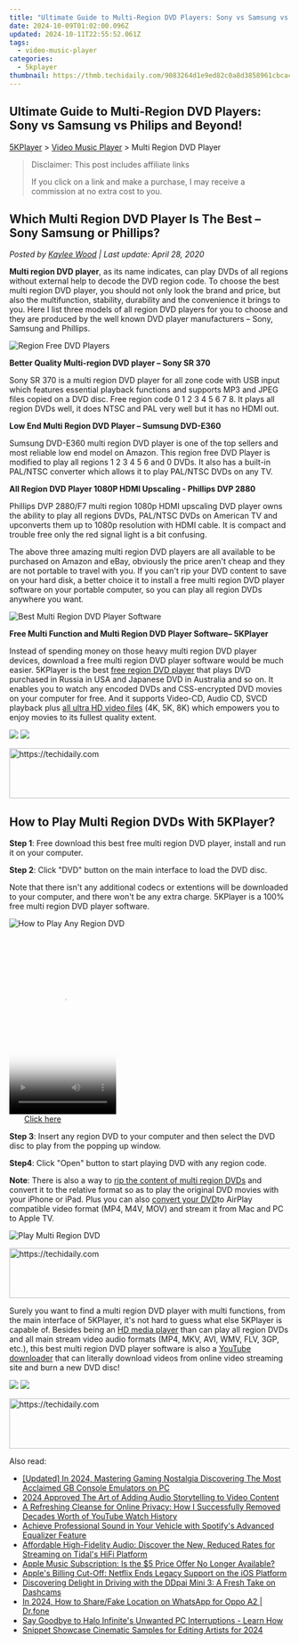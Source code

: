 ```yaml
---
title: "Ultimate Guide to Multi-Region DVD Players: Sony vs Samsung vs Philips and Beyond!"
date: 2024-10-09T01:02:00.096Z
updated: 2024-10-11T22:55:52.061Z
tags:
  - video-music-player
categories:
  - 5kplayer
thumbnail: https://thmb.techidaily.com/9083264d1e9ed82c0a8d3858961cbcacf8dd6e0e896428761bc70aaa3b066e45.jpg
---
```


## Ultimate Guide to Multi-Region DVD Players: Sony vs Samsung vs Philips and Beyond!

[5KPlayer](https://tools.techidaily.com/5kplayer/products/) \> [Video Music Player](https://tools.techidaily.com/5kplayer/video-music-player/) \> Multi Region DVD Player

>  Disclaimer: This post includes affiliate links
>
>  If you click on a link and make a purchase, I may receive a commission at no extra cost to you.
>

## Which Multi Region DVD Player Is The Best – Sony Samsung or Phillips?

 _Posted by [Kaylee Wood](https://www.quora.com/profile/Amanda-Hu-21) | Last update: April 28, 2020_

**Multi region DVD player**, as its name indicates, can play DVDs of all regions without external help to decode the DVD region code. To choose the best multi region DVD player, you should not only look the brand and price, but also the multifunction, stability, durability and the convenience it brings to you. Here I list three models of all region DVD players for you to choose and they are produced by the well known DVD player manufacturers – Sony, Samsung and Phillips.

![Region Free DVD Players](https://www.5kplayer.com/video-music-player/img/multi-region-dvd-player-0603.jpg) 

**Better Quality Multi-region DVD player – Sony SR 370**

Sony SR 370 is a multi region DVD player for all zone code with USB input which features essential playback functions and supports MP3 and JPEG files copied on a DVD disc. Free region code 0 1 2 3 4 5 6 7 8\. It plays all region DVDs well, it does NTSC and PAL very well but it has no HDMI out.

**Low End Multi Region DVD Player – Sumsung DVD-E360**

Sumsung DVD-E360 multi region DVD player is one of the top sellers and most reliable low end model on Amazon. This region free DVD Player is modified to play all regions 1 2 3 4 5 6 and 0 DVDs. It also has a built-in PAL/NTSC converter which allows it to play PAL/NTSC DVDs on any TV. 

**All Region DVD Player 1080P HDMI Upscaling - Phillips DVP 2880**

Phillips DVP 2880/F7 multi region 1080p HDMI upscaling DVD player owns the ability to play all regions DVDs, PAL/NTSC DVDs on American TV and upconverts them up to 1080p resolution with HDMI cable. It is compact and trouble free only the red signal light is a bit confusing. 

The above three amazing multi region DVD players are all available to be purchased on Amazon and eBay, obviously the price aren't cheap and they are not portable to travel with you. If you can't rip your DVD content to save on your hard disk, a better choice it to install a free multi region DVD player software on your portable computer, so you can play all region DVDs anywhere you want. 

![Best Multi Region DVD Player Software](https://www.5kplayer.com/video-music-player/img/5kp-popcorn-media-player-zjy-03.jpg) 

**Free Multi Function and Multi Region DVD Player Software– 5KPlayer**

Instead of spending money on those heavy multi region DVD player devices, download a free multi region DVD player software would be much easier. 5KPlayer is the best [free region DVD player](https://tools.techidaily.com/5kplayer/video-music-player/) that plays DVD purchased in Russia in USA and Japanese DVD in Australia and so on. It enables you to watch any encoded DVDs and CSS-encrypted DVD movies on your computer for free. And it supports Video-CD, Audio CD, SVCD playback plus [all ultra HD video files](https://tools.techidaily.com/5kplayer/video-music-player/) (4K, 5K, 8K) which empowers you to enjoy movies to its fullest quality extent. 

[![](https://www.5kplayer.com/video-music-player/../button/freedownwhitewin.png)](https://tools.techidaily.com/5kplayer/products/) [![](https://www.5kplayer.com/video-music-player/../button/freedownbackmac.png)](https://tools.techidaily.com/5kplayer/products/) 

<!-- affiliate ads begin -->
<a href="https://aidotcom.pxf.io/c/5597632/2134503/19576" target="_top" id="2134503">
  <img src="//a.impactradius-go.com/display-ad/19576-2134503" border="0" alt="https://techidaily.com" width="728" height="90"/>
</a>
<img height="0" width="0" src="https://aidotcom.pxf.io/i/5597632/2134503/19576" style="position:absolute;visibility:hidden;" border="0" />
<!-- affiliate ads end -->

## How to Play Multi Region DVDs With 5KPlayer?

**Step 1**: Free download this best free multi region DVD player, install and run it on your computer.

**Step 2**: Click "DVD" button on the main interface to load the DVD disc. 

Note that there isn't any additional codecs or extentions will be downloaded to your computer, and there won't be any extra charge. 5KPlayer is a 100% free multi region DVD player software.

![How to Play Any Region DVD](https://www.5kplayer.com/video-music-player/img/xrq-5kp-12005.png) 

<!-- affiliate ads begin -->
<span id="1702748">
					<video width="192" height="320" style="cursor:pointer"
           poster="//a.impactradius-go.com/display-clicktoplayimage/1702748.png"
           onclick="if(!this.playClicked){this.play();this.setAttribute('controls',true);this.playClicked=true;}">
	   <source src="//a.impactradius-go.com/display-ad/18544-1702748">
	   <img src="//a.impactradius-go.com/display-clicktoplayimage/1702748.png" style="border: none; height: 100%; width: 100%; object-fit: contain">
	</video>
	<div style="width:120px;text-align:center"><a href="javascript:window.open(decodeURIComponent('https%3A%2F%2Ftwopages.pxf.io%2Fc%2F5597632%2F1702748%2F18544'), '_blank');void(0);">Click here</a></div>
</span>
<img height="0" width="0" src="https://imp.pxf.io/i/5597632/1702748/18544" style="position:absolute;visibility:hidden;" border="0" />
<!-- affiliate ads end -->

**Step 3**: Insert any region DVD to your computer and then select the DVD disc to play from the popping up window.

**Step4**: Click "Open" button to start playing DVD with any region code.

**Note**: There is also a way to [rip the content of multi region DVDs](https://tools.techidaily.com/5kplayer/products/) and convert it to the relative format so as to play the original DVD movies with your iPhone or iPad. Plus you can also [convert your DVD](https://tools.techidaily.com/5kplayer/products/)to AirPlay compatible video format (MP4, M4V, MOV) and stream it from Mac and PC to Apple TV. 

![Play Multi Region DVD](https://www.5kplayer.com/video-music-player/img/xrq-5kp-12006.png) 

<!-- affiliate ads begin -->
<a href="https://appsumo.8odi.net/c/5597632/2044583/7443" target="_top" id="2044583">
  <img src="//a.impactradius-go.com/display-ad/7443-2044583" border="0" alt="https://techidaily.com" width="728" height="90"/>
</a>
<img height="0" width="0" src="https://appsumo.8odi.net/i/5597632/2044583/7443" style="position:absolute;visibility:hidden;" border="0" />
<!-- affiliate ads end -->

Surely you want to find a multi region DVD player with multi functions, from the main interface of 5KPlayer, it's not hard to guess what else 5KPlayer is capable of. Besides being an [HD media player](https://tools.techidaily.com/5kplayer/video-music-player/) than can play all region DVDs and all main stream video audio formats (MP4, MKV, AVI, WMV, FLV, 3GP, etc.), this best multi region DVD player software is also a [YouTube downloader](https://tools.techidaily.com/5kplayer/youtube-download/) that can literally download videos from online video streaming site and burn a new DVD disc! 

[![](https://www.5kplayer.com/video-music-player/../button/freedownwhitewin.png)](https://tools.techidaily.com/5kplayer/products/) [![](https://www.5kplayer.com/video-music-player/../button/freedownbackmac.png)](https://tools.techidaily.com/5kplayer/products/)

<!-- affiliate ads begin -->
<a href="https://aligracehair.sjv.io/c/5597632/1959712/19272" target="_top" id="1959712">
  <img src="//a.impactradius-go.com/display-ad/19272-1959712" border="0" alt="https://techidaily.com" width="728" height="90"/>
</a>
<img height="0" width="0" src="https://aligracehair.sjv.io/i/5597632/1959712/19272" style="position:absolute;visibility:hidden;" border="0" />
<!-- affiliate ads end -->

<ins class="adsbygoogle"
     style="display:block"
     data-ad-format="autorelaxed"
     data-ad-client="ca-pub-7571918770474297"
     data-ad-slot="1223367746"></ins>

<ins class="adsbygoogle"
     style="display:block"
     data-ad-client="ca-pub-7571918770474297"
     data-ad-slot="8358498916"
     data-ad-format="auto"
     data-full-width-responsive="true"></ins>

<span class="atpl-alsoreadstyle">Also read:</span>
<div><ul>
<li><a href="https://desktop-recording.techidaily.com/updated-in-2024-mastering-gaming-nostalgia-discovering-the-most-acclaimed-gb-console-emulators-on-pc/"><u>[Updated] In 2024, Mastering Gaming Nostalgia Discovering The Most Acclaimed GB Console Emulators on PC</u></a></li>
<li><a href="https://article-tips.techidaily.com/2024-approved-the-art-of-adding-audio-storytelling-to-video-content/"><u>2024 Approved The Art of Adding Audio Storytelling to Video Content</u></a></li>
<li><a href="https://media-tips.techidaily.com/a-refreshing-cleanse-for-online-privacy-how-i-successfully-removed-decades-worth-of-youtube-watch-history/"><u>A Refreshing Cleanse for Online Privacy: How I Successfully Removed Decades Worth of YouTube Watch History</u></a></li>
<li><a href="https://media-tips.techidaily.com/achieve-professional-sound-in-your-vehicle-with-spotifys-advanced-equalizer-feature/"><u>Achieve Professional Sound in Your Vehicle with Spotify's Advanced Equalizer Feature</u></a></li>
<li><a href="https://media-tips.techidaily.com/affordable-high-fidelity-audio-discover-the-new-reduced-rates-for-streaming-on-tidals-hifi-platform/"><u>Affordable High-Fidelity Audio: Discover the New, Reduced Rates for Streaming on Tidal's HiFi Platform</u></a></li>
<li><a href="https://media-tips.techidaily.com/apple-music-subscription-is-the-5-price-offer-no-longer-available/"><u>Apple Music Subscription: Is the $5 Price Offer No Longer Available?</u></a></li>
<li><a href="https://media-tips.techidaily.com/apples-billing-cut-off-netflix-ends-legacy-support-on-the-ios-platform/"><u>Apple's Billing Cut-Off: Netflix Ends Legacy Support on the iOS Platform</u></a></li>
<li><a href="https://buynow-info.techidaily.com/discovering-delight-in-driving-with-the-ddpai-mini-3-a-fresh-take-on-dashcams/"><u>Discovering Delight in Driving with the DDpai Mini 3: A Fresh Take on Dashcams</u></a></li>
<li><a href="https://location-social.techidaily.com/in-2024-how-to-sharefake-location-on-whatsapp-for-oppo-a2-drfone-by-drfone-virtual-android/"><u>In 2024, How to Share/Fake Location on WhatsApp for Oppo A2 | Dr.fone</u></a></li>
<li><a href="https://program-issues.techidaily.com/say-goodbye-to-halo-infinites-unwanted-pc-interruptions-learn-how/"><u>Say Goodbye to Halo Infinite's Unwanted PC Interruptions - Learn How</u></a></li>
<li><a href="https://extra-skills.techidaily.com/snippet-showcase-cinematic-samples-for-editing-artists-for-2024/"><u>Snippet Showcase Cinematic Samples for Editing Artists for 2024</u></a></li>
</ul></div>

